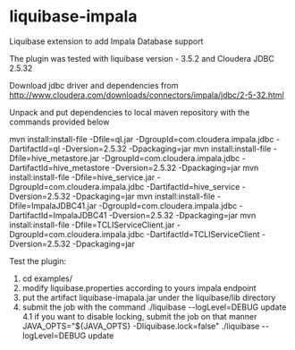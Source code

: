 # liquibase-impala
Liquibase extension to add Impala Database support

The plugin was tested with liquibase version - 3.5.2 and Cloudera JDBC 2.5.32

Download jdbc driver and dependencies from http://www.cloudera.com/downloads/connectors/impala/jdbc/2-5-32.html

Unpack and put dependencies to local maven repository with the commands provided below

mvn install:install-file -Dfile=ql.jar -DgroupId=com.cloudera.impala.jdbc -DartifactId=ql -Dversion=2.5.32 -Dpackaging=jar
mvn install:install-file -Dfile=hive_metastore.jar -DgroupId=com.cloudera.impala.jdbc -DartifactId=hive_metastore -Dversion=2.5.32 -Dpackaging=jar
mvn install:install-file -Dfile=hive_service.jar -DgroupId=com.cloudera.impala.jdbc -DartifactId=hive_service -Dversion=2.5.32 -Dpackaging=jar
mvn install:install-file -Dfile=ImpalaJDBC41.jar -DgroupId=com.cloudera.impala.jdbc -DartifactId=ImpalaJDBC41 -Dversion=2.5.32 -Dpackaging=jar
mvn install:install-file -Dfile=TCLIServiceClient.jar -DgroupId=com.cloudera.impala.jdbc -DartifactId=TCLIServiceClient -Dversion=2.5.32 -Dpackaging=jar

Test the plugin:
1. cd examples/
2. modify liquibase.properties according to yours impala endpoint
3. put the artifact liquibase-imapala.jar under the liquibase/lib directory
4. submit the job with the command ./liquibase --logLevel=DEBUG update
4.1 if you want to disable locking, submit the job on that manner JAVA_OPTS="${JAVA_OPTS} -Dliquibase.lock=false" ./liquibase --logLevel=DEBUG update
